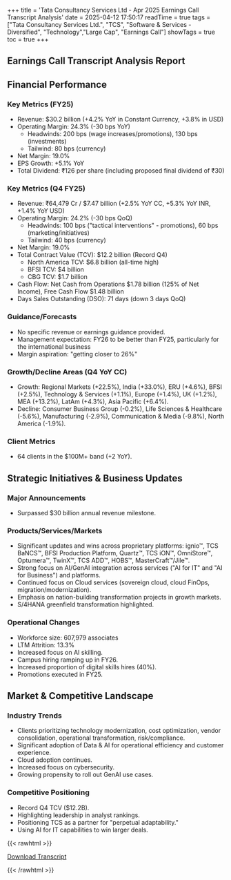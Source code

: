 +++
title = 'Tata Consultancy Services Ltd - Apr 2025 Earnings Call Transcript Analysis'
date = 2025-04-12 17:50:17
readTime = true
tags = ["Tata Consultancy Services Ltd.", "TCS", "Software & Services - Diversified", "Technology","Large Cap", "Earnings Call"]
showTags = true
toc = true
+++



## Earnings Call Transcript Analysis Report
## Financial Performance

### Key Metrics (FY25)

*   Revenue: $30.2 billion (+4.2% YoY in Constant Currency, +3.8% in USD)
*   Operating Margin: 24.3% (-30 bps YoY)
    *   Headwinds: 200 bps (wage increases/promotions), 130 bps (investments)
    *   Tailwind: 80 bps (currency)
*   Net Margin: 19.0%
*   EPS Growth: +5.1% YoY
*   Total Dividend: ₹126 per share (including proposed final dividend of ₹30)

### Key Metrics (Q4 FY25)

*   Revenue: ₹64,479 Cr / $7.47 billion (+2.5% YoY CC, +5.3% YoY INR, +1.4% YoY USD)
*   Operating Margin: 24.2% (-30 bps QoQ)
    *   Headwinds: 100 bps ("tactical interventions" - promotions), 60 bps (marketing/initiatives)
    *   Tailwind: 40 bps (currency)
*   Net Margin: 19.0%
*   Total Contract Value (TCV): $12.2 billion (Record Q4)
    *   North America TCV: $6.8 billion (all-time high)
    *   BFSI TCV: $4 billion
    *   CBG TCV: $1.7 billion
*   Cash Flow: Net Cash from Operations $1.78 billion (125% of Net Income), Free Cash Flow $1.48 billion
*   Days Sales Outstanding (DSO): 71 days (down 3 days QoQ)

### Guidance/Forecasts

*   No specific revenue or earnings guidance provided.
*   Management expectation: FY26 to be better than FY25, particularly for the international business
*   Margin aspiration: "getting closer to 26%"

### Growth/Decline Areas (Q4 YoY CC)

*   Growth: Regional Markets (+22.5%), India (+33.0%), ERU (+4.6%), BFSI (+2.5%), Technology & Services (+1.1%), Europe (+1.4%), UK (+1.2%), MEA (+13.2%), LatAm (+4.3%), Asia Pacific (+6.4%).
*   Decline: Consumer Business Group (-0.2%), Life Sciences & Healthcare (-5.6%), Manufacturing (-2.9%), Communication & Media (-9.8%), North America (-1.9%).

### Client Metrics

*   64 clients in the $100M+ band (+2 YoY).

## Strategic Initiatives & Business Updates

### Major Announcements

*   Surpassed $30 billion annual revenue milestone.

### Products/Services/Markets

*   Significant updates and wins across proprietary platforms: ignio™, TCS BaNCS™, BFSI Production Platform, Quartz™, TCS iON™, OmniStore™, Optumera™, TwinX™, TCS ADD™, HOBS™, MasterCraft™/Jile™.
*   Strong focus on AI/GenAI integration across services ("AI for IT" and "AI for Business") and platforms.
*   Continued focus on Cloud services (sovereign cloud, cloud FinOps, migration/modernization).
*   Emphasis on nation-building transformation projects in growth markets.
*   S/4HANA greenfield transformation highlighted.

### Operational Changes

*   Workforce size: 607,979 associates
*   LTM Attrition: 13.3%
*   Increased focus on AI skilling.
*   Campus hiring ramping up in FY26.
*   Increased proportion of digital skills hires (40%).
*   Promotions executed in FY25.

## Market & Competitive Landscape

### Industry Trends

*   Clients prioritizing technology modernization, cost optimization, vendor consolidation, operational transformation, risk/compliance.
*   Significant adoption of Data & AI for operational efficiency and customer experience.
*   Cloud adoption continues.
*   Increased focus on cybersecurity.
*   Growing propensity to roll out GenAI use cases.

### Competitive Positioning

*   Record Q4 TCV ($12.2B).
*   Highlighting leadership in analyst rankings.
*   Positioning TCS as a partner for "perpetual adaptability."
*   Using AI for IT capabilities to win larger deals.



{{< rawhtml >}}

<div class="button-container">    
    <a href="https://www.bseindia.com/stockinfo/AnnPdfOpen.aspx?Pname=d3f70d49-123f-40d6-a0a9-b584546c8c63.pdf" target="_blank" class="report-button">
      <i class="fas fa-file-pdf"></i> Download Transcript
    </a>
</div>
    
{{< /rawhtml >}}
